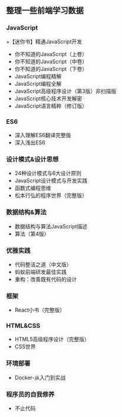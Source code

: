 ## 整理一些前端学习数据
### JavaScript
+【迷你书】精通JavaScript开发 
+ 你不知道的JavaScript（上卷）
+ 你不知道的JavaScript（中卷）
+ 你不知道的JavaScript（下卷）
+ JavaScript编程精解
+ JavaScript编程全解
+ JavaScript高级程序设计（第3版）非扫描版
+ JavaScript核心技术开发解密
+ JavaScript语言精粹（修订版）

### ES6
+ 深入理解ES6翻译完整版
+ 深入浅出ES6

### 设计模式&设计思想
+ 24种设计模式与6大设计原则
+ JavaScript设计模式与开发实践
+ 函数式编程思维
+ 松本行弘的程序世界（完整版）

### 数据结构&算法
+ 数据结构与算法JavaScript描述
+ 算法（第4版）

### 优雅实践
+ 代码整洁之道（中文版）
+ 蚂蚁前端研发最佳实践
+ 重构：改善既有代码的设计

### 框架
+ React小书（完整版）

### HTML&CSS
+ HTML5高级程序设计（完整版）
+ CSS世界

### 环境部署
+ Docker-从入门到实战

### 程序员的自我修养
+ 不止代码
